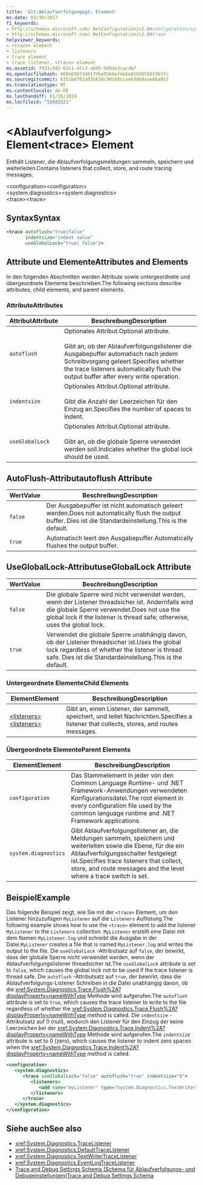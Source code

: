 ```yaml
---
title: '&lt;Ablaufverfolgung&gt; Element'
ms.date: 03/30/2017
f1_keywords:
- http://schemas.microsoft.com/.NetConfiguration/v2.0#configuration/system.diagnostics/trace
- http://schemas.microsoft.com/.NetConfiguration/v2.0#trace
helpviewer_keywords:
- <trace> element
- listeners
- trace element
- trace listener, <trace> element
ms.assetid: 7931c942-63c1-47c3-a045-9d9de3cacdbf
ms.openlocfilehash: 668e69b534617dbe05bbefde6e85b905601961fc
ms.sourcegitcommit: b351b0781a035616c90c68ccae6dd60aae66a953
ms.translationtype: MT
ms.contentlocale: de-DE
ms.lasthandoff: 01/26/2019
ms.locfileid: "55083521"
---
```

# <a name="lttracegt-element"></a><span data-ttu-id="3fa38-102">&lt;Ablaufverfolgung&gt; Element</span><span class="sxs-lookup"><span data-stu-id="3fa38-102">&lt;trace&gt; Element</span></span>
<span data-ttu-id="3fa38-103">Enthält Listener, die Ablaufverfolgungsmeldungen sammeln, speichern und weiterleiten.</span><span class="sxs-lookup"><span data-stu-id="3fa38-103">Contains listeners that collect, store, and route tracing messages.</span></span>  
  
 <span data-ttu-id="3fa38-104">\<configuration></span><span class="sxs-lookup"><span data-stu-id="3fa38-104">\<configuration></span></span>  
<span data-ttu-id="3fa38-105">\<system.diagnostics></span><span class="sxs-lookup"><span data-stu-id="3fa38-105">\<system.diagnostics></span></span>  
<span data-ttu-id="3fa38-106">\<trace></span><span class="sxs-lookup"><span data-stu-id="3fa38-106">\<trace></span></span>  
  
## <a name="syntax"></a><span data-ttu-id="3fa38-107">Syntax</span><span class="sxs-lookup"><span data-stu-id="3fa38-107">Syntax</span></span>  
  
```xml  
<trace autoflush="true|false"   
       indentsize="indent value"  
       useGlobalLock="true| false"/>  
```  
  
## <a name="attributes-and-elements"></a><span data-ttu-id="3fa38-108">Attribute und Elemente</span><span class="sxs-lookup"><span data-stu-id="3fa38-108">Attributes and Elements</span></span>  
 <span data-ttu-id="3fa38-109">In den folgenden Abschnitten werden Attribute sowie untergeordnete und übergeordnete Elemente beschrieben.</span><span class="sxs-lookup"><span data-stu-id="3fa38-109">The following sections describe attributes, child elements, and parent elements.</span></span>  
  
### <a name="attributes"></a><span data-ttu-id="3fa38-110">Attribute</span><span class="sxs-lookup"><span data-stu-id="3fa38-110">Attributes</span></span>  
  
|<span data-ttu-id="3fa38-111">Attribut</span><span class="sxs-lookup"><span data-stu-id="3fa38-111">Attribute</span></span>|<span data-ttu-id="3fa38-112">Beschreibung</span><span class="sxs-lookup"><span data-stu-id="3fa38-112">Description</span></span>|  
|---------------|-----------------|  
|`autoflush`|<span data-ttu-id="3fa38-113">Optionales Attribut.</span><span class="sxs-lookup"><span data-stu-id="3fa38-113">Optional attribute.</span></span><br /><br /> <span data-ttu-id="3fa38-114">Gibt an, ob der Ablaufverfolgungslistener die Ausgabepuffer automatisch nach jedem Schreibvorgang geleert.</span><span class="sxs-lookup"><span data-stu-id="3fa38-114">Specifies whether the trace listeners automatically flush the output buffer after every write operation.</span></span>|  
|`indentsize`|<span data-ttu-id="3fa38-115">Optionales Attribut.</span><span class="sxs-lookup"><span data-stu-id="3fa38-115">Optional attribute.</span></span><br /><br /> <span data-ttu-id="3fa38-116">Gibt die Anzahl der Leerzeichen für den Einzug an.</span><span class="sxs-lookup"><span data-stu-id="3fa38-116">Specifies the number of spaces to indent.</span></span>|  
|`useGlobalLock`|<span data-ttu-id="3fa38-117">Optionales Attribut.</span><span class="sxs-lookup"><span data-stu-id="3fa38-117">Optional attribute.</span></span><br /><br /> <span data-ttu-id="3fa38-118">Gibt an, ob die globale Sperre verwendet werden soll.</span><span class="sxs-lookup"><span data-stu-id="3fa38-118">Indicates whether the global lock should be used.</span></span>|  
  
## <a name="autoflush-attribute"></a><span data-ttu-id="3fa38-119">AutoFlush-Attribut</span><span class="sxs-lookup"><span data-stu-id="3fa38-119">autoflush Attribute</span></span>  
  
|<span data-ttu-id="3fa38-120">Wert</span><span class="sxs-lookup"><span data-stu-id="3fa38-120">Value</span></span>|<span data-ttu-id="3fa38-121">Beschreibung</span><span class="sxs-lookup"><span data-stu-id="3fa38-121">Description</span></span>|  
|-----------|-----------------|  
|`false`|<span data-ttu-id="3fa38-122">Der Ausgabepuffer ist nicht automatisch geleert werden.</span><span class="sxs-lookup"><span data-stu-id="3fa38-122">Does not automatically flush the output buffer.</span></span> <span data-ttu-id="3fa38-123">Dies ist die Standardeinstellung.</span><span class="sxs-lookup"><span data-stu-id="3fa38-123">This is the default.</span></span>|  
|`true`|<span data-ttu-id="3fa38-124">Automatisch leert den Ausgabepuffer.</span><span class="sxs-lookup"><span data-stu-id="3fa38-124">Automatically flushes the output buffer.</span></span>|  
  
## <a name="usegloballock-attribute"></a><span data-ttu-id="3fa38-125">UseGlobalLock-Attribut</span><span class="sxs-lookup"><span data-stu-id="3fa38-125">useGlobalLock Attribute</span></span>  
  
|<span data-ttu-id="3fa38-126">Wert</span><span class="sxs-lookup"><span data-stu-id="3fa38-126">Value</span></span>|<span data-ttu-id="3fa38-127">Beschreibung</span><span class="sxs-lookup"><span data-stu-id="3fa38-127">Description</span></span>|  
|-----------|-----------------|  
|`false`|<span data-ttu-id="3fa38-128">Die globale Sperre wird nicht verwendet werden, wenn der Listener threadsicher ist. Andernfalls wird die globale Sperre verwendet.</span><span class="sxs-lookup"><span data-stu-id="3fa38-128">Does not use the global lock if the listener is thread safe; otherwise, uses the global lock.</span></span>|  
|`true`|<span data-ttu-id="3fa38-129">Verwendet die globale Sperre unabhängig davon, ob der Listener threadsicher ist.</span><span class="sxs-lookup"><span data-stu-id="3fa38-129">Uses the global lock regardless of whether the listener is thread safe.</span></span> <span data-ttu-id="3fa38-130">Dies ist die Standardeinstellung.</span><span class="sxs-lookup"><span data-stu-id="3fa38-130">This is the default.</span></span>|  
  
### <a name="child-elements"></a><span data-ttu-id="3fa38-131">Untergeordnete Elemente</span><span class="sxs-lookup"><span data-stu-id="3fa38-131">Child Elements</span></span>  
  
|<span data-ttu-id="3fa38-132">Element</span><span class="sxs-lookup"><span data-stu-id="3fa38-132">Element</span></span>|<span data-ttu-id="3fa38-133">Beschreibung</span><span class="sxs-lookup"><span data-stu-id="3fa38-133">Description</span></span>|  
|-------------|-----------------|  
|[<span data-ttu-id="3fa38-134">\<listeners></span><span class="sxs-lookup"><span data-stu-id="3fa38-134">\<listeners></span></span>](../../../../../docs/framework/configure-apps/file-schema/trace-debug/listeners-element-for-trace.md)|<span data-ttu-id="3fa38-135">Gibt an, einen Listener, der sammelt, speichert, und leitet Nachrichten.</span><span class="sxs-lookup"><span data-stu-id="3fa38-135">Specifies a listener that collects, stores, and routes messages.</span></span>|  
  
### <a name="parent-elements"></a><span data-ttu-id="3fa38-136">Übergeordnete Elemente</span><span class="sxs-lookup"><span data-stu-id="3fa38-136">Parent Elements</span></span>  
  
|<span data-ttu-id="3fa38-137">Element</span><span class="sxs-lookup"><span data-stu-id="3fa38-137">Element</span></span>|<span data-ttu-id="3fa38-138">Beschreibung</span><span class="sxs-lookup"><span data-stu-id="3fa38-138">Description</span></span>|  
|-------------|-----------------|  
|`configuration`|<span data-ttu-id="3fa38-139">Das Stammelement in jeder von den Common Language Runtime- und .NET Framework-Anwendungen verwendeten Konfigurationsdatei.</span><span class="sxs-lookup"><span data-stu-id="3fa38-139">The root element in every configuration file used by the common language runtime and .NET Framework applications.</span></span>|  
|`system.diagnostics`|<span data-ttu-id="3fa38-140">Gibt Ablaufverfolgungslistener an, die Meldungen sammeln, speichern und weiterleiten sowie die Ebene, für die ein Ablaufverfolgungsschalter festgelegt ist.</span><span class="sxs-lookup"><span data-stu-id="3fa38-140">Specifies trace listeners that collect, store, and route messages and the level where a trace switch is set.</span></span>|  
  
## <a name="example"></a><span data-ttu-id="3fa38-141">Beispiel</span><span class="sxs-lookup"><span data-stu-id="3fa38-141">Example</span></span>  
 <span data-ttu-id="3fa38-142">Das folgende Beispiel zeigt, wie Sie mit der `<trace>` Element, um den Listener hinzuzufügen `MyListener` auf die `Listeners` Auflistung.</span><span class="sxs-lookup"><span data-stu-id="3fa38-142">The following example shows how to use the `<trace>` element to add the listener `MyListener` to the `Listeners` collection.</span></span> <span data-ttu-id="3fa38-143">`MyListener` erstellt eine Datei mit dem Namen `MyListener.log` und schreibt die Ausgabe in der Datei.</span><span class="sxs-lookup"><span data-stu-id="3fa38-143">`MyListener` creates a file that is named `MyListener.log` and writes the output to the file.</span></span> <span data-ttu-id="3fa38-144">Die `useGlobalLock` -Attributsatz auf `false`, der bewirkt, dass der globale Sperre nicht verwendet werden, wenn der Ablaufverfolgungslistener threadsicher ist.</span><span class="sxs-lookup"><span data-stu-id="3fa38-144">The `useGlobalLock` attribute is set to `false`, which causes the global lock not to be used if the trace listener is thread safe.</span></span> <span data-ttu-id="3fa38-145">Die `autoflush` -Attributsatz auf `true`, der bewirkt, dass die Ablaufverfolgungs-Listener Schreiben in die Datei unabhängig davon, ob die <xref:System.Diagnostics.Trace.Flush%2A?displayProperty=nameWithType> Methode wird aufgerufen.</span><span class="sxs-lookup"><span data-stu-id="3fa38-145">The `autoflush` attribute is set to `true`, which causes the trace listener to write to the file regardless of whether the <xref:System.Diagnostics.Trace.Flush%2A?displayProperty=nameWithType> method is called.</span></span> <span data-ttu-id="3fa38-146">Die `indentsize` -Attributsatz auf 0 (null), wodurch den Listener für den Einzug der keine Leerzeichen bei der <xref:System.Diagnostics.Trace.Indent%2A?displayProperty=nameWithType> Methode wird aufgerufen.</span><span class="sxs-lookup"><span data-stu-id="3fa38-146">The `indentsize` attribute is set to 0 (zero), which causes the listener to indent zero spaces when the <xref:System.Diagnostics.Trace.Indent%2A?displayProperty=nameWithType> method is called.</span></span>  
  
```xml  
<configuration>  
   <system.diagnostics>  
      <trace useGlobalLock="false" autoflush="true" indentsize="0">  
         <listeners>  
            <add name="myListener" type="System.Diagnostics.TextWriterTraceListener, system version=1.0.3300.0, Culture=neutral, PublicKeyToken=b77a5c561934e089" initializeData="c:\myListener.log" />  
         </listeners>  
      </trace>  
   </system.diagnostics>  
</configuration>  
```  
  
## <a name="see-also"></a><span data-ttu-id="3fa38-147">Siehe auch</span><span class="sxs-lookup"><span data-stu-id="3fa38-147">See also</span></span>
- <xref:System.Diagnostics.TraceListener>
- <xref:System.Diagnostics.DefaultTraceListener>
- <xref:System.Diagnostics.TextWriterTraceListener>
- <xref:System.Diagnostics.EventLogTraceListener>
- [<span data-ttu-id="3fa38-148">Trace and Debug Settings Schema (Schema für Ablaufverfolgungs- und Debugeinstellungen)</span><span class="sxs-lookup"><span data-stu-id="3fa38-148">Trace and Debug Settings Schema</span></span>](../../../../../docs/framework/configure-apps/file-schema/trace-debug/index.md)
